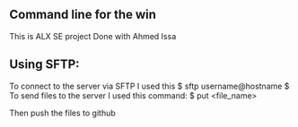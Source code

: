 ## Command line for the win
This is ALX SE project
Done with Ahmed Issa

## Using SFTP:
To connect to the server via SFTP I used this
	$ sftp username@hostname
	$ <password>
To send files to the server I used this command:
	$ put <file_name>

Then push the files to github
